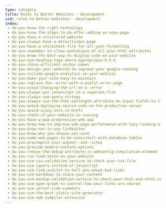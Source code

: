 ```yaml
---
type: category
title: Rules to Better Websites - Development
uid: rules-to-better-websites---development
index:
 - do-you-know-the-right-technology
 - do-you-know-the-steps-to-do-after-adding-an-aspx-page
 - do-you-have-a-structured-website
 - do-you-always-have-a-defaultindex-page
 - do-you-have-a-stylesheet-file-for-all-your-formatting
 - do-you-remember-to-close-quotations-of-all-your-html-attributes
 - do-you-know-the-best-way-to-display-code-on-your-website
 - do-you-use-heading-tags-where-appropriate-h-h-h
 - do-you-chose-efficient-anchor-names
 - do-you-design-your-website-to-improve-your-google-ranking
 - do-you-include-google-analytics-in-your-website
 - do-you-make-your-site-easy-to-maintain
 - do-you-replace-the--error-with-a-useful-error-page
 - do-you-avoid-changing-the-url-on-a--error
 - do-you-always-put-javascript-in-a-separate-file
 - do-you-always-use-query-strings
 - do-you-always-use-the-html-maxlength-attribute-on-input-fields-to-limit-number-of-characters-to-the-length-of-the-field-in-the-table
 - do-you-avoid-deploying-source-code-on-the-production-server
 - do-you-avoid-using-uncs-in-hrefs
 - do-you-check-if-your-website-is-running
 - do-you-have-a-pwa-progressive-web-app
 - do-you-know-how-to-improve-web-page-performance-with-lazy-loading-of-media-assets
 - do-you-know-not-to-use-linkbutton
 - do-you-know-why-you-choose-net-core
 - do-you-name-web-pages-to-be-consistent-with-database-tables
 - do-you-precompile-your-aspnet--and--sites
 - do-you-provide-modern-contact-options
 - do-you-remove-the-debug-attribute-in-webconfig-compilation-element
 - do-you-run-load-tests-on-your-website
 - do-you-use-css-validation-service-to-check-your-css-file
 - do-you-use-jquery-instead-of-javascript
 - do-you-use-link-auditor-to-tell-you-about-bad-links
 - do-you-use-markdown-to-store-your-content
 - do-you-use-markup-validation-service-to-check-your-html-and-xhtml-code
 - do-you-use-open-graph-to-control-how-your-links-are-shared
 - do-you-use-server-side-comments
 - do-you-use-the-best-static-site-generator-
 - do-you-use-web-compiler-extension
---
```




